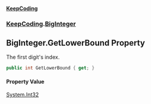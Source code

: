#### [KeepCoding](index.md 'index')
### [KeepCoding](KeepCoding.md 'KeepCoding').[BigInteger](KeepCoding_BigInteger.md 'KeepCoding.BigInteger')
## BigInteger.GetLowerBound Property
The first digit's index.  
```csharp
public int GetLowerBound { get; }
```
#### Property Value
[System.Int32](https://docs.microsoft.com/en-us/dotnet/api/System.Int32 'System.Int32')

